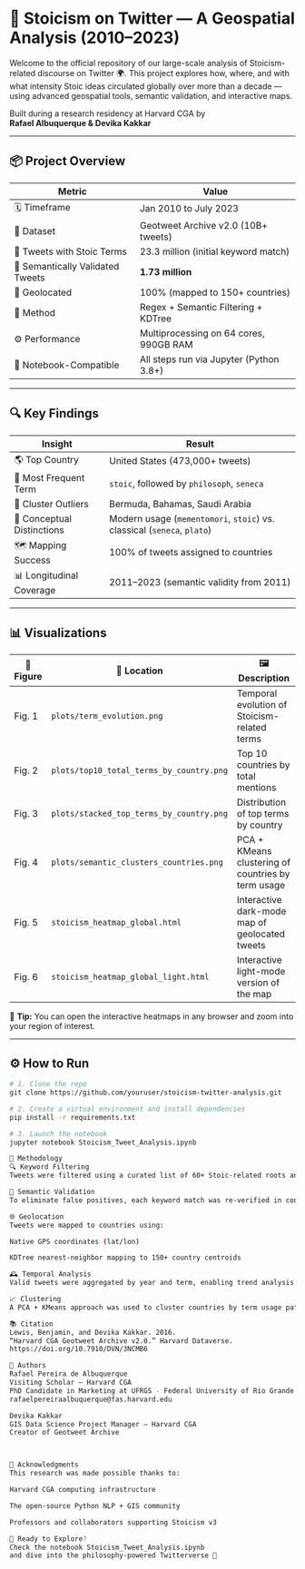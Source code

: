 # 🧠 Stoicism on Twitter — A Geospatial Analysis (2010–2023)

Welcome to the official repository of our large-scale analysis of Stoicism-related discourse on Twitter 🌍. This project explores how, where, and with what intensity Stoic ideas circulated globally over more than a decade — using advanced geospatial tools, semantic validation, and interactive maps.

Built during a research residency at Harvard CGA by  
**Rafael Albuquerque & Devika Kakkar**

---

## 📦 Project Overview

| Metric                           | Value                                  |
|----------------------------------|----------------------------------------|
| 🗓️ Timeframe                     | Jan 2010 to July 2023                  |
| 🧵 Dataset                       | Geotweet Archive v2.0 (10B+ tweets)    |
| 🧮 Tweets with Stoic Terms       | 23.3 million (initial keyword match)   |
| 🧠 Semantically Validated Tweets | **1.73 million**                       |
| 📍 Geolocated                    | 100% (mapped to 150+ countries)        |
| 🧪 Method                        | Regex + Semantic Filtering + KDTree    |
| ⚙️ Performance                   | Multiprocessing on 64 cores, 990GB RAM |
| 📁 Notebook-Compatible           | All steps run via Jupyter (Python 3.8+) |

---

## 🔍 Key Findings

| Insight                      | Result                                |
|-----------------------------|----------------------------------------|
| 🌎 Top Country              | United States (473,000+ tweets)        |
| 📌 Most Frequent Term       | `stoic`, followed by `philosoph`, `seneca` |
| 🔀 Cluster Outliers         | Bermuda, Bahamas, Saudi Arabia         |
| 🧠 Conceptual Distinctions  | Modern usage (`mementomori`, `stoic`) vs. classical (`seneca`, `plato`) |
| 🗺️ Mapping Success          | 100% of tweets assigned to countries   |
| 📊 Longitudinal Coverage    | 2011–2023 (semantic validity from 2011) |

---

## 📊 Visualizations

| 🔢 Figure | 📍 Location                          | 🖼️ Description                                       |
|----------|--------------------------------------|------------------------------------------------------|
| Fig. 1   | `plots/term_evolution.png`           | Temporal evolution of Stoicism-related terms         |
| Fig. 2   | `plots/top10_total_terms_by_country.png` | Top 10 countries by total mentions                |
| Fig. 3   | `plots/stacked_top_terms_by_country.png` | Distribution of top terms by country              |
| Fig. 4   | `plots/semantic_clusters_countries.png`  | PCA + KMeans clustering of countries by term usage |
| Fig. 5   | `stoicism_heatmap_global.html`       | Interactive dark-mode map of geolocated tweets       |
| Fig. 6   | `stoicism_heatmap_global_light.html` | Interactive light-mode version of the map            |

📌 **Tip:** You can open the interactive heatmaps in any browser and zoom into your region of interest.

---

## ⚙️ How to Run

```bash
# 1. Clone the repo
git clone https://github.com/youruser/stoicism-twitter-analysis.git

# 2. Create a virtual environment and install dependencies
pip install -r requirements.txt

# 3. Launch the notebook
jupyter notebook Stoicism_Tweet_Analysis.ipynb

🧠 Methodology
🔍 Keyword Filtering
Tweets were filtered using a curated list of 60+ Stoic-related roots and terms (e.g., stoic*, seneca, amorfati, mementomori) with word-boundary-aware regex logic.

🧠 Semantic Validation
To eliminate false positives, each keyword match was re-verified in context. Only tweets where the term was conceptually valid were retained (e.g., excluding "stoic cat").

🌐 Geolocation
Tweets were mapped to countries using:

Native GPS coordinates (lat/lon)

KDTree nearest-neighbor mapping to 150+ country centroids

🕰️ Temporal Analysis
Valid tweets were aggregated by year and term, enabling trend analysis across 2011–2023.

📈 Clustering
A PCA + KMeans approach was used to cluster countries by term usage patterns, revealing cultural groupings and outliers.

📚 Citation
Lewis, Benjamin, and Devika Kakkar. 2016.
“Harvard CGA Geotweet Archive v2.0.” Harvard Dataverse.
https://doi.org/10.7910/DVN/3NCMB6

👥 Authors
Rafael Pereira de Albuquerque
Visiting Scholar – Harvard CGA
PhD Candidate in Marketing at UFRGS - Federal University of Rio Grande do Sul
rafaelpereiraalbuquerque@fas.harvard.edu

Devika Kakkar
GIS Data Science Project Manager – Harvard CGA
Creator of Geotweet Archive



🌟 Acknowledgments
This research was made possible thanks to:

Harvard CGA computing infrastructure

The open-source Python NLP + GIS community

Professors and collaborators supporting Stoicism v3

🚀 Ready to Explore?
Check the notebook Stoicism_Tweet_Analysis.ipynb
and dive into the philosophy-powered Twitterverse 🌌
